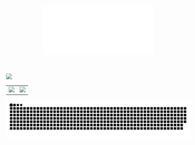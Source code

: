 <br>
<p align="center">
  <picture>
    <source srcset="Signature_Black.png" media="(prefers-color-scheme: light)">
    <source srcset="Signature_White.png" media="(prefers-color-scheme: dark)">
    <img src="Signature_White.png" style="width: 60%;" alt="Signature">
  </picture>
</p>
<br><br>


<picture>
  <source
    srcset="https://github-readme-stats.vercel.app/api?username=y-dada-dev&show_icons=true&include_all_commits=true&hide=contribs&hide_border=true&theme=dark&bg_color=00000000&ring_color=2dba4e"
    media="(prefers-color-scheme: dark)"
  />
  <source
    srcset="https://github-readme-stats.vercel.app/api?username=y-dada-dev&show_icons=true&include_all_commits=true&hide=contribs&hide_border=true&theme=vue&bg_color=00000000&ring_color=2dba4e"
    media="(prefers-color-scheme: light)"
  />
  <img src="https://github-readme-stats.vercel.app/api?username=y-dada-dev&show_icons=true&include_all_commits=true&hide=contribs&hide_border=true" />
</picture>






<table style="width: 100%; text-align: center;">
  <tr>
    <td style="vertical-align: top;" >
      <img src="https://github-readme-stats.vercel.app/api?username=y-dada-dev&rank_icon=github&show=discussions_started,discussions_answered&show_icons=true&include_all_commits=true&hide=contribs&theme=dark&bg_color=00000000&hide_border=true&ring_color=2dba4e"/>
    </td>
    <td style="vertical-align: top;">
      <img src="https://github-readme-stats.vercel.app/api/top-langs/?username=y-dada-dev&layout=compact&langs_count=12&hide=PLpgSQL,Tex,Hack,Shell,jupyter%20notebook,Less&theme=dark&bg_color=00000000&hide_border=true&ring_color=2dba4e""/>
    </td>
  </tr>
</table>












<picture>
  <img src="github-user-contribution.svg" />
</picture>
